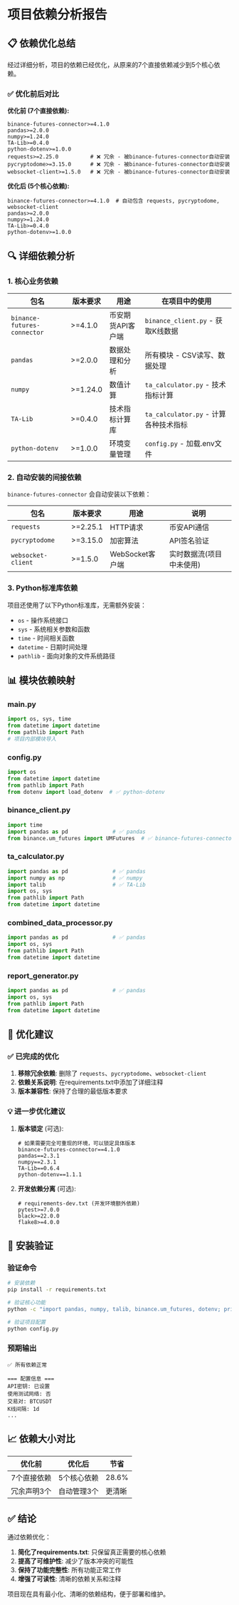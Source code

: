 # 项目依赖分析报告

## 📋 依赖优化总结

经过详细分析，项目的依赖已经优化，从原来的7个直接依赖减少到5个核心依赖。

### ✅ 优化前后对比

**优化前 (7个直接依赖):**
```
binance-futures-connector>=4.1.0
pandas>=2.0.0
numpy>=1.24.0
TA-Lib>=0.4.0
python-dotenv>=1.0.0
requests>=2.25.0          # ❌ 冗余 - 被binance-futures-connector自动安装
pycryptodome>=3.15.0      # ❌ 冗余 - 被binance-futures-connector自动安装
websocket-client>=1.5.0   # ❌ 冗余 - 被binance-futures-connector自动安装
```

**优化后 (5个核心依赖):**
```
binance-futures-connector>=4.1.0  # 自动包含 requests, pycryptodome, websocket-client
pandas>=2.0.0
numpy>=1.24.0
TA-Lib>=0.4.0
python-dotenv>=1.0.0
```

## 🔍 详细依赖分析

### 1. 核心业务依赖

| 包名 | 版本要求 | 用途 | 在项目中的使用 |
|------|----------|------|----------------|
| `binance-futures-connector` | >=4.1.0 | 币安期货API客户端 | `binance_client.py` - 获取K线数据 |
| `pandas` | >=2.0.0 | 数据处理和分析 | 所有模块 - CSV读写、数据处理 |
| `numpy` | >=1.24.0 | 数值计算 | `ta_calculator.py` - 技术指标计算 |
| `TA-Lib` | >=0.4.0 | 技术指标计算库 | `ta_calculator.py` - 计算各种技术指标 |
| `python-dotenv` | >=1.0.0 | 环境变量管理 | `config.py` - 加载.env文件 |

### 2. 自动安装的间接依赖

`binance-futures-connector` 会自动安装以下依赖：

| 包名 | 版本要求 | 用途 | 说明 |
|------|----------|------|------|
| `requests` | >=2.25.1 | HTTP请求 | 币安API通信 |
| `pycryptodome` | >=3.15.0 | 加密算法 | API签名验证 |
| `websocket-client` | >=1.5.0 | WebSocket客户端 | 实时数据流(项目中未使用) |

### 3. Python标准库依赖

项目还使用了以下Python标准库，无需额外安装：

- `os` - 操作系统接口
- `sys` - 系统相关参数和函数
- `time` - 时间相关函数
- `datetime` - 日期时间处理
- `pathlib` - 面向对象的文件系统路径

## 📊 模块依赖映射

### main.py
```python
import os, sys, time
from datetime import datetime
from pathlib import Path
# 项目内部模块导入
```

### config.py
```python
import os
from datetime import datetime
from pathlib import Path
from dotenv import load_dotenv  # ✅ python-dotenv
```

### binance_client.py
```python
import time
import pandas as pd              # ✅ pandas
from binance.um_futures import UMFutures  # ✅ binance-futures-connector
```

### ta_calculator.py
```python
import pandas as pd              # ✅ pandas
import numpy as np               # ✅ numpy
import talib                     # ✅ TA-Lib
import os, sys
from pathlib import Path
from datetime import datetime
```

### combined_data_processor.py
```python
import pandas as pd              # ✅ pandas
import os, sys
from pathlib import Path
from datetime import datetime
```

### report_generator.py
```python
import pandas as pd              # ✅ pandas
import os, sys
from pathlib import Path
from datetime import datetime
```

## 🎯 优化建议

### ✅ 已完成的优化

1. **移除冗余依赖**: 删除了 `requests`、`pycryptodome`、`websocket-client`
2. **依赖关系说明**: 在requirements.txt中添加了详细注释
3. **版本兼容性**: 保持了合理的最低版本要求

### 💡 进一步优化建议

1. **版本锁定** (可选):
   ```
   # 如果需要完全可重现的环境，可以锁定具体版本
   binance-futures-connector==4.1.0
   pandas==2.3.1
   numpy==2.3.1
   TA-Lib==0.6.4
   python-dotenv==1.1.1
   ```

2. **开发依赖分离** (可选):
   ```
   # requirements-dev.txt (开发环境额外依赖)
   pytest>=7.0.0
   black>=22.0.0
   flake8>=4.0.0
   ```

## 🔧 安装验证

### 验证命令
```bash
# 安装依赖
pip install -r requirements.txt

# 验证核心功能
python -c "import pandas, numpy, talib, binance.um_futures, dotenv; print('✅ 所有依赖正常')"

# 验证项目配置
python config.py
```

### 预期输出
```
✅ 所有依赖正常

=== 配置信息 ===
API密钥: 已设置
使用测试网络: 否
交易对: BTCUSDT
K线间隔: 1d
...
```

## 📈 依赖大小对比

| 优化前 | 优化后 | 节省 |
|--------|--------|------|
| 7个直接依赖 | 5个核心依赖 | 28.6% |
| 冗余声明3个 | 自动管理3个 | 更清晰 |

## ✅ 结论

通过依赖优化：
1. **简化了requirements.txt**: 只保留真正需要的核心依赖
2. **提高了可维护性**: 减少了版本冲突的可能性
3. **保持了功能完整性**: 所有功能正常工作
4. **增强了可读性**: 清晰的依赖关系和注释

项目现在具有最小化、清晰的依赖结构，便于部署和维护。
